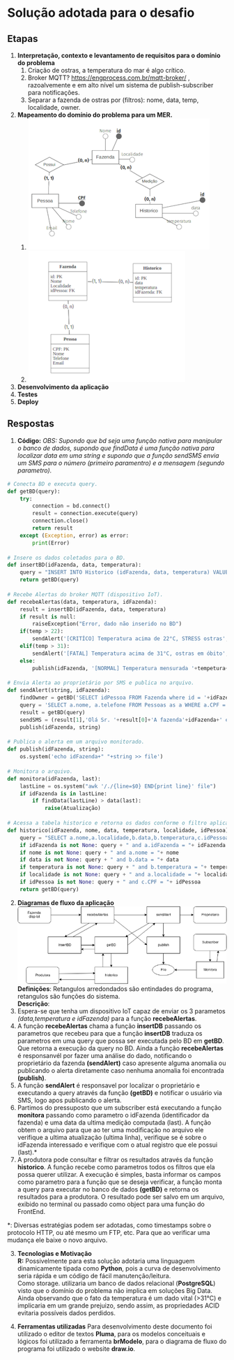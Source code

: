 # Solução adotada para o desafio


## Etapas
1. __Interpretação, contexto e levantamento de requisitos para o domínio do problema__
    1. Criação de ostras, a temperatura do mar é algo crítico.
    1. Broker MQTT? https://engprocess.com.br/mqtt-broker/ , razoalvemente e em alto nível um sistema de publish-subscriber para notificações.
    1. Separar a fazenda de ostras por (filtros): nome, data, temp, localidade, owner.
1. __Mapeamento do domínio do problema para um MER.__
    1. ![Mapeamento Conceitual](images/modelo-conceitual.png)
    1. ![Mapemaneto Lógico](images/modelo-logico.png)
1. __Desenvolvimento da aplicação__
1. __Testes__
1. __Deploy__

## Respostas
1. __Código:__ _OBS: Supondo que bd seja uma função nativa para manipular o banco de dados, supondo que findData é uma função nativa para localizar data em uma string e supondo que a função sendSMS envia um SMS para o número (primeiro paramentro) e a mensagem (segundo parametro)._
```python
# Conecta BD e executa query.
def getBD(query):
    try:
        connection = bd.connect()
        result = connection.execute(query)
        connection.close()
        return result
    except (Exception, error) as error:
        print(Error)

# Insere os dados coletados para o BD.
def insertBD(idFazenda, data, temperatura):
    query = "INSERT INTO Historico (idFazenda, data, temperatura) VALUES (idFazenda, data, temperatura)"
    return getBD(query)
        
# Recebe Alertas do broker MQTT (dispositivo IoT).
def recebeAlertas(data, temperatura, idFazenda):
    result = insertBD(idFazenda, data, temperatura)
    if result is null:
        raiseException("Error, dado não inserido no BD")
    if(temp > 22):
        sendAlert('[CRITÍCO] Temperatura acima de 22°C, STRESS ostras', idFazenda)
    elif(temp > 31):
        sendAlert('[FATAL] Temperatura acima de 31°C, ostras em óbito', idFazenda)
    else:
        publish(idFazenda, '[NORMAL] Temperatura mensurada '+tempetura+'°C')

# Envia Alerta ao proprietário por SMS e publica no arquivo.        
def sendAlert(string, idFazenda):
    findOwner = getBD('SELECT idPessoa FROM Fazenda where id = '+idFazenda)
    query = 'SELECT a.nome, a.telefone FROM Pessoas as a WHERE a.CPF = '+findOwner+'"'
    result = getBD(query)
    sendSMS = (result[1],'Olá Sr. '+result[0]+'A fazenda'+idFazenda+' está com o seguinte alerta: '+string)
    publish(idFazenda, string)

# Publica o alerta em um arquivo monitorado.
def publish(idFazenda, string):
    os.system('echo idFazenda+" "+string >> file')

# Monitora o arquivo.
def monitora(idFazenda, last):
    lastLine = os.system("awk '/./{line=$0} END{print line}' file")
    if idFazenda is in lastLine:
        if findData(lastLine) > data(last):
            raise(Atualização)

# Acessa a tabela historico e retorna os dados conforme o filtro aplicado.
def historico(idFazenda, nome, data, temperatura, localidade, idPessoa)
    query = "SELECT a.nome,a.localidade,b.data,b.temperatura,c.idPessoa FROM Fazenda as a, Historico as b, Pessoa as c WHERE a.id = b.idFazenda and a.idPessoa = c.CPF"
    if idFazenda is not None: query + " and a.idFazenda = "+ idFazenda
    if nome is not None: query + " and a.nome = "+ nome
    if data is not None: query + " and b.data = "+ data
    if temperatura is not None: query + " and b.temperatura = "+ temperatura
    if localidade is not None: query + " and a.localidade = "+ localidade
    if idPessoa is not None: query + " and c.CPF = "+ idPessoa
    return getBD(query)
```

2. __Diagramas de fluxo da aplicação__
![Diagram de Fluxo do programa](images/Diagrama-Fluxo.png)
__Definições__: Retangulos arredondados são entindades do programa, retangulos são funções do sistema.  
__Descrição__: 
1. Espera-se que tenha um dispositivo IoT capaz de enviar os 3 parametos _(data,temperatura e idFazenda)_ para a função __recebeAlertas__.
1. A função __recebeAlertas__ chama a função __insertDB__ passando os parametros que recebeu para que a função __insertDB__ traduza os parametros em uma query que possa ser executada pelo BD em __getBD__. Que retorna a execução da query no BD. Ainda a função __recebeAlertas__ é responsanvél por fazer uma análise do dado, notificando o proprietário da fazenda __(sendAlert)__ caso apresente alguma anomalia ou publicando o alerta diretamente caso nenhuma anomalia foi encontrada __(publish)__.
1. A função __sendAlert__ é responsavel por localizar o proprietário e executando a query através da função __(getBD)__ e notificar o usuário via SMS, logo apos publicando o alerta.
1. Partimos do pressuposto que um subscriber está executando a função __monitora__ passando como parametro o idFazenda (identificador da fazenda) e uma data da ultima medição computada (last). A função obtem o arquivo  para que ao ter uma modificação no arquivo ele verifique a ultima atualização (ultima linha), verifique se é sobre o idFazenda interessado e verifique com o atual registro que ele possui (last).*
1. A produtora pode consultar e filtrar os resultados através da função __historico__. A função recebe como parametros todos os filtros que ela possa querer utilizar. A execução é simples, basta informar os campos como parametro para a função que se deseja verificar, a função monta a query para executar no banco de dados __(getBD)__ e retorna os resultados para a produtora. O resultado pode ser salvo em um arquivo, exibido no terminal ou passado como object para uma função do FrontEnd.

*: Diversas estratégias podem ser adotadas, como timestamps sobre o protocolo HTTP, ou até mesmo um FTP, etc. Para que ao verificar uma mudança ele baixe o novo arquivo. 

3. __Tecnologias e Motivação__  
__R:__ Possivelmente para esta solução adotaria uma linguaguem dinamicamente tipada como __Python__, pois a curva de desenvolvimento seria rápida e um código de fácil manutenção/leitura.  
Como storage. utilizaria um banco de dados relacional (__PostgreSQL__) visto que o domínio do problema não implica em soluções Big Data. Ainda observando que o fato da temperatura é um dado vital (>31°C) e implicaria em um grande prejuizo, sendo assim, as propriedades ACID evitaria possíveis dados perdidos. 

4. __Ferramentas utilizadas__
Para desenvolvimento deste documento foi utilizado o editor de textos __Pluma__, para os modelos conceituais e lógicos foi utilizado a ferramenta __brModelo__, para o diagrama de fluxo do programa foi utilizado o website __draw.io__.
